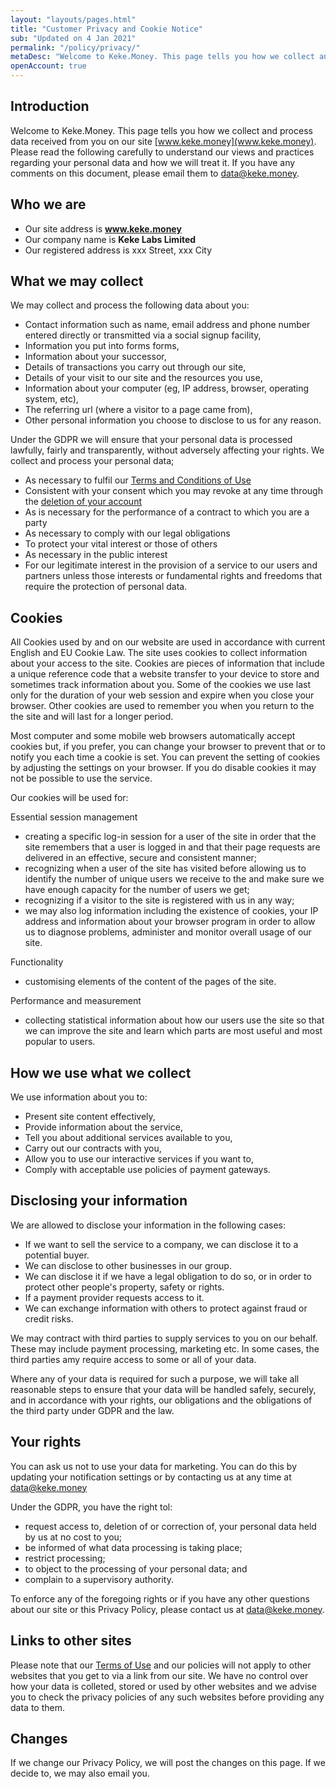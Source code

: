 ```yaml
---
layout: "layouts/pages.html"
title: "Customer Privacy and Cookie Notice"
sub: "Updated on 4 Jan 2021"
permalink: "/policy/privacy/"
metaDesc: "Welcome to Keke.Money. This page tells you how we collect and   process data received from you on our site"
openAccount: true
---
```


## Introduction

Welcome to <span class="site-name">Keke.Money</span>. This page tells you how we collect and process data received from you on our site [www.keke.money](www.keke.money). Please read the following carefully to understand our views and practices regarding your personal data and how we will treat it. If you have any comments on this document, please email them to [data@keke.money](mailto:data@keke.moiney).

## Who we are

- Our site address is **www.keke.money**
- Our company name is **Keke Labs Limited**
- Our registered address is xxx Street, xxx City

## What we may collect

We may collect and process the following data about you:

- Contact information such as name, email address and phone number entered directly or transmitted via a social signup facility,
- Information you put into forms forms,
- Information about your successor,
- Details of transactions you carry out through our site,
- Details of your visit to our site and the resources you use,
- Information about your computer (eg, IP address, browser, operating system, etc),
- The referring url (where a visitor to a page came from),
- Other personal information you choose to disclose to us for any reason.

Under the GDPR we will ensure that your personal data is processed lawfully, fairly and transparently, without adversely affecting your rights. We collect and process your personal data;

- As necessary to fulfil our [Terms and Conditions of Use](/policy/terms)
- Consistent with your consent which you may revoke at any time through the [deletion of your account](/account/delete)
- As is necessary for the performance of a contract to which you are a party
- As necessary to comply with our legal obligations
- To protect your vital interest or those of others
- As necessary in the public interest
- For our legitimate interest in the provision of a service to our users and partners unless those interests or fundamental rights and freedoms that require the protection of personal data.

## Cookies

All Cookies used by and on our website are used in accordance with current English and EU Cookie Law. The site uses cookies to collect information about your access to the site. Cookies are pieces of information that include a unique reference code that a website transfer to your device to store and sometimes track information about you. Some of the cookies we use last only for the duration of your web session and expire when you close your browser. Other cookies are used to remember you when you return to the the site and will last for a longer period.

Most computer and some mobile web browsers automatically accept cookies but, if you prefer, you can change your browser to prevent that or to notify you each time a cookie is set. You can prevent the setting of cookies by adjusting the settings on your browser. If you do disable cookies it may not be possible to use the service.

Our cookies will be used for:

Essential session management

- creating a specific log-in session for a user of the site in order that the site remembers that a user is logged in and that their page requests are delivered in an effective, secure and consistent manner;
- recognizing when a user of the site has visited before allowing us to identify the number of unique users we receive to the and make sure we have enough capacity for the number of users we get;
- recognizing if a visitor to the site is registered with us in any way;
- we may also log information including the existence of cookies, your IP address and information about your browser program in order to allow us to diagnose problems, administer and monitor overall usage of our site.

Functionality

- customising elements of the content of the pages of the site.

Performance and measurement

- collecting statistical information about how our users use the site so that we can improve the site and learn which parts are most useful and most popular to users.

## How we use what we collect

We use information about you to:

- Present site content effectively,
- Provide information about the service,
- Tell you about additional services available to you,
- Carry out our contracts with you,
- Allow you to use our interactive services if you want to,
- Comply with acceptable use policies of payment gateways.

## Disclosing your information

We are allowed to disclose your information in the following cases:

- If we want to sell the service to a company, we can disclose it to a potential buyer.
- We can disclose to other businesses in our group.
- We can disclose it if we have a legal obligation to do so, or in order to protect other people's property, safety or rights.
- If a payment provider requests access to it.
- We can exchange information with others to protect against fraud or credit risks.

We may contract with third parties to supply services to you on our behalf. These may include payment processing, marketing etc. In some cases, the third parties amy require access to some or all of your data.

Where any of your data is required for such a purpose, we will take all reasonable steps to ensure that your data will be handled safely, securely, and in accordance with your rights, our obligations and the obligations of the third party under GDPR and the law.

## Your rights

You can ask us not to use your data for marketing. You can do this by updating your notification settings or by contacting us at any time at [data@keke.money](mailto:data@keke.money)

Under the GDPR, you have the right tol:

- request access to, deletion of or correction of, your personal data held by us at no cost to you;
- be informed of what data processing is taking place;
- restrict processing;
- to object to the processing of your personal data; and
- complain to a supervisory authority.

To enforce any of the foregoing rights or if you have any other questions about our site or this Privacy Policy, please contact us at [data@keke.money](mailto:data@keke.money).

## Links to other sites

Please note that our [Terms of Use](/policy/terms) and our policies will not apply to other websites that you get to via a link from our site. We have no control over how your data is colleted, stored or used by other websites and we advise you to check the privacy policies of any such websites before providing any data to them.

## Changes

If we change our Privacy Policy, we will post the changes on this page. If we decide to, we may also email you.
